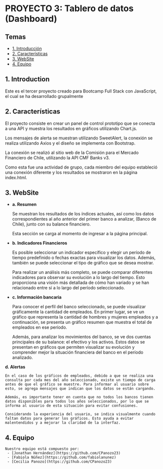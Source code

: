 # PROYECTO 3: Tablero de datos (Dashboard)
## Temas
* [1. Introducción](#1-Introducción)
* [2. Características](#2-Características)
* [3. WebSite](#3-WebSite)
* [4. Equipo](#4-Equipo)

## 1. Introduction

Este es el tercer proyecto creado para Bootcamp Full Stack con JavaScript, el cual se ha desarrollado grupalmente

## 2. Características

El proyecto consiste en crear un panel de control prototipo que se conecta a una API y muestra los resultados en gráficos utilizando Chart.js. 

Los mensajes de alerta se muestran utilizando SweetAlert, la conexión se realiza utilizando Axios y el diseño se implementa con Bootstrap.

La conexión se realizó al sitio web de la Comisión para el Mercado Financiero de Chile, utilizando la API CMF Banks v3.

Como esta fue una actividad de grupo, cada miembro del equipo estableció una conexión diferente y los resultados se mostraron en la página index.html.

## 3. WebSite

- **a. Resumen**
    
    Se muestran los resultados de los índices actuales, así como los datos correspondientes al año anterior del primer banco a analizar, (Banco de Chile), junto con su balance financiero.
    
    Esta sección se carga al momento de ingresar a la página principal.
    
 - **b. Indicadores Financieros**
    
    Es posible seleccionar un indicador específico y elegir un período de tiempo predefinido o fechas exactas para visualizar los datos. Además, también se puede seleccionar el tipo de gráfico que se desea mostrar.

    Para realizar un análisis más completo, se puede comparar diferentes indicadores para observar su evolución a lo largo del tiempo. Esto proporciona una visión más detallada de cómo han variado y se han relacionado entre sí a lo largo del período seleccionado.
    
- **c. Información bancaria**

    Para conocer el perfil del banco seleccionado, se puede visualizar gráficamente la cantidad de empleados. En primer lugar, se ve un gráfico que representa la cantidad de hombres y mujeres empleados y a continuación, se presenta un gráfico resumen que muestra el total de empleados en ese período.

    Además, para analizar los movimientos del banco, se ve dos cuentas principales de su balance: el efectivo y los activos. Estos datos se presentan en gráficos que permiten visualizar su evolución y comprender mejor la situación financiera del banco en el período analizado.

 **d. Alertas**

    En el caso de los gráficos de empleados, debido a que se realiza una consulta por cada mes del año seleccionado, existe un tiempo de carga antes de que el gráfico se muestre. Para informar al usuario sobre esto, se agrega mensajes que indican que los datos se están cargando.

    Además, es importante tener en cuenta que no todos los bancos tienen datos disponibles para todos los años seleccionados, por lo que se informa al usuario de esta situación para evitar confusiones.

    Considerando la experiencia del usuario, se indica visualmente cuando faltan datos para generar los gráficos. Esto ayuda a evitar malentendidos y a mejorar la claridad de la interfaz.

## 4. Equipo

    Nuestro equipo está compuesto por:
     - [Jonathan Hernández](https://github.com/CPanozo23)
     - [Fabiola Núñez](https://github.com/fabiolanunez)
     - [Cecilia Panozo](https://github.com/CPanozo23)

